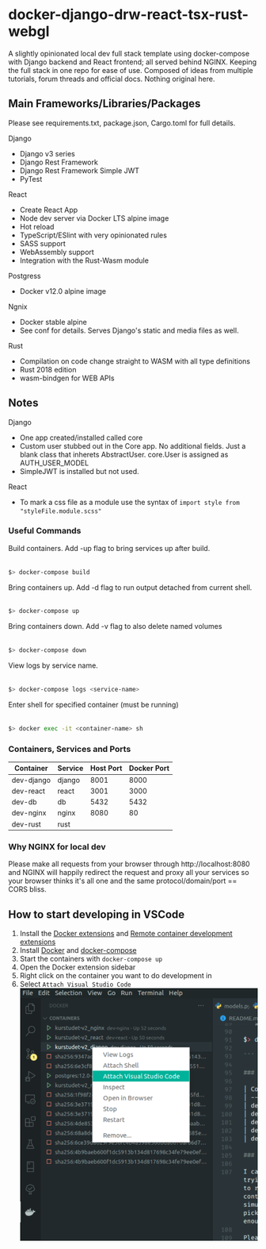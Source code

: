 # docker-django-drw-react-tsx-rust-webgl

A slightly opinionated local dev full stack template using docker-compose with Django backend and React frontend; all served behind NGINX. Keeping the full stack in one repo for ease of use. Composed of ideas from multiple tutorials, forum threads and official docs. Nothing original here.

## Main Frameworks/Libraries/Packages

Please see requirements.txt, package.json, Cargo.toml for full details.

Django

- Django v3 series
- Django Rest Framework
- Django Rest Framework Simple JWT
- PyTest

React

- Create React App
- Node dev server via Docker LTS alpine image
- Hot reload
- TypeScript/ESlint with very opinionated rules
- SASS support
- WebAssembly support
- Integration with the Rust-Wasm module

Postgress

- Docker v12.0 alpine image

Ngnix

- Docker stable alpine
- See conf for details. Serves Django's static and media files as well.

Rust

- Compilation on code change straight to WASM with all type definitions
- Rust 2018 edition
- wasm-bindgen for WEB APIs

## Notes

Django

- One app created/installed called core
- Custom user stubbed out in the Core app. No additional fields. Just a blank class that inherets AbstractUser. core.User is assigned as AUTH_USER_MODEL
- SimpleJWT is installed but not used.

React

- To mark a css file as a module use the syntax of `import style from "styleFile.module.scss"`

### Useful Commands

Build containers. Add -up flag to bring services up after build.

```sh

$> docker-compose build

```

Bring containers up. Add -d flag to run output detached from current shell.

```sh

$> docker-compose up

```

Bring containers down. Add -v flag to also delete named volumes

```sh

$> docker-compose down

```

View logs by service name.

```sh

$> docker-compose logs <service-name>

```

Enter shell for specified container (must be running)

```sh

$> docker exec -it <container-name> sh

```

### Containers, Services and Ports

| Container  | Service | Host Port | Docker Port |
| ---------- | ------- | --------- | ----------- |
| dev-django | django  | 8001      | 8000        |
| dev-react  | react   | 3001      | 3000        |
| dev-db     | db      | 5432      | 5432        |
| dev-nginx  | nginx   | 8080      | 80          |
| dev-rust   | rust    |           |             |

### Why NGINX for local dev

Please make all requests from your browser through http://localhost:8080 and
NGINX will happily redirect the request and proxy all your services so your
browser thinks it's all one and the same protocol/domain/port == CORS bliss.


## How to start developing in VSCode

1. Install the
   [Docker extensions](https://marketplace.visualstudio.com/items?itemName=ms-azuretools.vscode-docker)
   and
   [Remote container development extensions](https://marketplace.visualstudio.com/items?itemName=ms-vscode-remote.remote-containers)
2. Install [Docker](https://docs.docker.com/engine/install/) and
   [docker-compose](https://docs.docker.com/compose/install/)
3. Start the containers with `docker-compose up`
4. Open the Docker extension sidebar
5. Right click on the container you want to do development in
6. Select `Attach Visual Studio Code`
   ![Tutorial on what to click](docs/vscode-docker-remote-tut.png)
